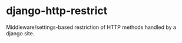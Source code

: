 # django-http-restrict
Middleware/settings-based restriction of HTTP methods handled by a django site.
